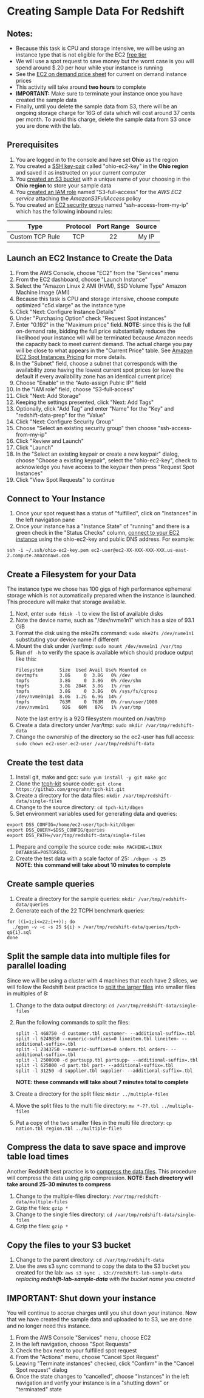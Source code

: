 # Creating Sample Data For Redshift

## Notes:

* Because this task is CPU and storage intensive, we will be using an instance type that is not eligible for the
EC2 [free tier](https://aws.amazon.com/free/) 
* We will use a spot request to save money but the worst case is you will spend around $.20 per hour while your instance 
is running
* See the [EC2 on demand price sheet](https://aws.amazon.com/ec2/pricing/on-demand/) for current on demand instance prices
* This activity will take around **two hours** to complete 
* **IMPORTANT:** Make sure to terminate your instance once you have created the sample data
* Finally, until you delete the sample data from S3, there will be an ongoing storage charge for 16G of data
which will cost around 37 cents per month. To avoid this charge, delete the sample data from S3 once you are done with
the lab.
    
## Prerequisites

1. You are logged in to the console and have set **Ohio** as the region
1. You created a [SSH key-pair](https://docs.aws.amazon.com/AWSEC2/latest/UserGuide/ec2-key-pairs.html) called 
"ohio-ec2-key" in the **Ohio region** and saved it as instructed on your current computer
1. You [created an S3 bucket](https://docs.aws.amazon.com/AmazonS3/latest/gsg/CreatingABucket.html) with a unique 
name of your choosing in the **Ohio region** 
to store your sample data
1. You [created an IAM role](https://docs.aws.amazon.com/IAM/latest/UserGuide/id_roles_create_for-service.html#roles-creatingrole-service-console)
named "S3-full-access" for the *AWS EC2 service* attaching the *AmazonS3FullAccess* policy 
1. You created an [EC2 security group](https://docs.aws.amazon.com/AWSEC2/latest/UserGuide/using-network-security.html) named 
"ssh-access-from-my-ip" which has the following inbound rules:

| Type | Protocol | Port Range | Source |
|:---:|:--------:|:----------:|:------:|
| Custom TCP Rule | TCP | 22 | My IP | 

## Launch an EC2 Instance to Create the Data

1. From the AWS Console, choose "EC2" from the "Services" menu
1. From the EC2 dashboard, choose "Launch Instance"
1. Select the "Amazon Linux 2 AMI (HVM), SSD Volume Type" Amazon Machine Image (AMI)
1. Because this task is CPU and storage intensive, choose compute optimized "c5d.xlarge" as the instance type
1. Click "Next: Configure Instance Details"
1. Under "Purchasing Option" check "Request Spot instances"
1. Enter "0.192" in the "Maximum price" field. **NOTE:** since this is the full on-demand rate, bidding the full price 
substantially reduces the likelihood your instance will will be terminated because Amazon needs the capacity back to 
meet current demand. The actual charge you pay will be close to what appears in the "Current Price" table.
See [Amazon EC2 Spot Instances Pricing](https://aws.amazon.com/ec2/spot/pricing/) for more details.
1. In the "Subnet" field, choose a subnet that corresponds with the availability zone having the lowest current spot
prices (or leave the default if every availability zone has an identical current price)
1. Choose "Enable" in the "Auto-assign Public IP" field
1. In the "IAM role" field, choose "S3-full-access"
1. Click "Next: Add Storage"
1. Keeping the settings presented, click "Next: Add Tags"
1. Optionally, click "Add Tag" and enter "Name" for the "Key" and "redshift-data-prep" for the "Value"
1. Click "Next: Configure Security Group"
1. Choose "Select an existing security group" then choose "ssh-access-from-my-ip"
1. Click "Review and Launch"
1. Click "Launch"
1. In the "Select an existing keypair or create a new keypair" dialog, choose "Choose a existing keypair", select the
"ohio-ec2-key", check to acknowledge you have access to the keypair then press "Request Spot Instances"
1. Click "View Spot Requests" to continue

## Connect to Your Instance

1. Once your spot request has a status of "fulfilled", click on "Instances" in the left navigation pane
1. Once your instance has a "Instance State" of "running" and there is a green check in the "Status Checks" column,
[connect to your EC2 instance](https://docs.aws.amazon.com/AWSEC2/latest/UserGuide/AccessingInstancesLinux.html)
using the ohio-ec2-key and public DNS address. For example:
```
ssh -i ~/.ssh/ohio-ec2-key.pem ec2-user@ec2-XX-XXX-XXX-XXX.us-east-2.compute.amazonaws.com
```
## Create a Filesystem for your Data

The instance type we chose has 100 gigs of high performance ephemeral storage which is not automatically prepared when the instance is
launched. This procedure will make that storage available.

1. Next, enter ``sudo fdisk -l`` to view the list of available disks
1. Note the device name, such as "/dev/nvme1n1" which has a size of 93.1 GiB
1. Format the disk using the mke2fs command: ``sudo mke2fs /dev/nvme1n1`` substituting your device name if different
1. Mount the disk under /var/tmp: ``sudo mount /dev/nvme1n1 /var/tmp``
1. Run ``df -h`` to verify the space is available which should produce output like this:
    ``` 
    Filesystem      Size  Used Avail Use% Mounted on
    devtmpfs        3.8G     0  3.8G   0% /dev
    tmpfs           3.8G     0  3.8G   0% /dev/shm
    tmpfs           3.8G  284K  3.8G   1% /run
    tmpfs           3.8G     0  3.8G   0% /sys/fs/cgroup
    /dev/nvme0n1p1  8.0G  1.2G  6.9G  14% /
    tmpfs           763M     0  763M   0% /run/user/1000
    /dev/nvme1n1     92G   60M   87G   1% /var/tmp
    ```
    Note the last entry is a 92G filesystem mounted on /var/tmp
1. Create a data directory under /var/tmp: ``sudo mkdir /var/tmp/redshift-data``
1. Change the ownership of the directory so the ec2-user has full access: ``sudo chown ec2-user.ec2-user /var/tmp/redshift-data``

## Create the test data

1. Install git, make and gcc: ``sudo yum install -y git make gcc``
1. Clone the [tcph-kit](https://github.com/gregrahn/tpch-kit) source code: ``git clone https://github.com/gregrahn/tpch-kit.git``
1. Create a directory for the data files: ``mkdir /var/tmp/redshift-data/single-files``
1. Change to the source directory: ``cd tpch-kit/dbgen``
1. Set environment variables used for generating data and queries: 
```
export DSS_CONFIG=/home/ec2-user/tpch-kit/dbgen
export DSS_QUERY=$DSS_CONFIG/queries
export DSS_PATH=/var/tmp/redshift-data/single-files
```
1. Prepare and compile the source code: ``make MACHINE=LINUX DATABASE=POSTGRESQL``
1. Create the test data with a scale factor of 25: ``./dbgen -s 25`` \
**NOTE: this command will take about 10 minutes to complete**

## Create sample queries

1. Create a directory for the sample queries: ``mkdir /var/tmp/redshift-data/queries``
1. Generate each of the 22 TCPH benchmark queries:
```
for ((i=1;i<=22;i++)); do
  ./qgen -v -c -s 25 ${i} > /var/tmp/redshift-data/queries/tpch-q${i}.sql
done
```

## Split the sample data into multiple files for parallel loading

Since we will be using a cluster with 4 machines that each have 2 slices, we will 
follow the Redshift best practice to [split the larger files](https://docs.aws.amazon.com/redshift/latest/dg/c_best-practices-use-multiple-files.html)
into smaller files in multiples of 8:

1. Change to the data output directory: ``cd /var/tmp/redshift-data/single-files``

1. Run the following commands to split the files:
    ```
    split -l 468750 -d customer.tbl customer- --additional-suffix=.tbl
    split -l 6249850 --numeric-suffixes=0 lineitem.tbl lineitem- --additional-suffix=.tbl
    split -l 2343750 --numeric-suffixes=0 orders.tbl orders- --additional-suffix=.tbl
    split -l 2500000 -d partsupp.tbl partsupp- --additional-suffix=.tbl
    split -l 625000 -d part.tbl part- --additional-suffix=.tbl
    split -l 31250 -d supplier.tbl supplier- --additional-suffix=.tbl
    ```
    **NOTE: these commands will take about 7 minutes total to complete**
1. Create a directory for the split files: ``mkdir ../multiple-files``
1. Move the split files to the multi file directory: ``mv *-??.tbl ../multiple-files``
1. Put a copy of the two smaller files in the multi file directory: ``cp nation.tbl region.tbl ../multiple-files``

## Compress the data to save space and improve table load times

Another Redshift best practice is to [compress the data files](https://docs.aws.amazon.com/redshift/latest/dg/c_best-practices-compress-data-files.html).
This procedure will compress the data using gzip compression. **NOTE: Each directory will take around 25-30 minutes to compress**

1. Change to the multiple-files directory: ``/var/tmp/redshift-data/multiple-files``
1. Gzip the files: ``gzip *``
1. Change to the single files directory: ``cd /var/tmp/redshift-data/single-files``
1. Gzip the files: ``gzip *``

## Copy the files to your S3 bucket

1. Change to the parent directory: ``cd /var/tmp/redshift-data``
1. Use the aws s3 sync command to copy the data to the S3 bucket you created for the lab:
``aws s3 sync . s3://redshift-lab-sample-data`` *replacing **redshift-lab-sample-data** with the bucket name you created* 

## IMPORTANT: Shut down your instance

You will continue to accrue charges until you shut down your instance. Now that we have created the sample
data and uploaded to to S3, we are done and no longer need this instance.

1. From the AWS Console "Services" menu, choose EC2
1. In the left navigation, choose "Spot Requests"
1. Check the box next to your fulfilled spot request
1. From the "Actions" menu, choose "Cancel Spot Request"
1. Leaving "Terminate instances" checked, click "Confirm" in the "Cancel Spot request" dialog
1. Once the state changes to "cancelled", choose "Instances" in the left navigation and verify your instance is in a 
"shutting down" or "terminated" state


